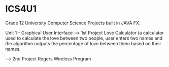 # ICS4U1
Grade 12 University Computer Science Projects built in JAVA FX. 

Unit 1 - Graphical User Interface 
 --> 1st Project Love Calculator (a calculator used to calculate the love between two people, user enters two names and the algorithm outputs the percentage of love between them based on their names.
 
 --> 2nd Project Rogers Wireless Program

